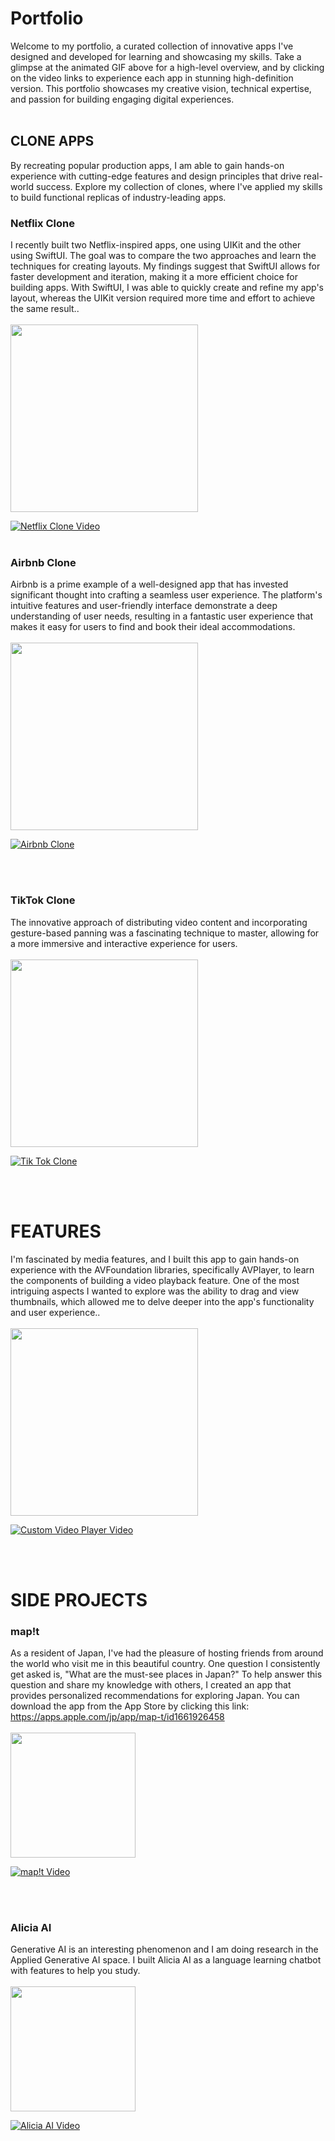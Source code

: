 # Portfolio
Welcome to my portfolio, a curated collection of innovative apps I've designed and developed for learning and showcasing my skills. Take a glimpse at the animated GIF above for a high-level overview, and by clicking on the video links to experience each app in stunning high-definition version. This portfolio showcases my creative vision, technical expertise, and passion for building engaging digital experiences.<br><br>

## CLONE APPS

By recreating popular production apps, I am able to gain hands-on experience with cutting-edge features and design principles that drive real-world success. Explore my collection of clones, where I've applied my skills to build functional replicas of industry-leading apps.

### Netflix Clone
  
I recently built two Netflix-inspired apps, one using UIKit and the other using SwiftUI. The goal was to compare the two approaches and learn the techniques for creating layouts. My findings suggest that SwiftUI allows for faster development and iteration, making it a more efficient choice for building apps. With SwiftUI, I was able to quickly create and refine my app's layout, whereas the UIKit version required more time and effort to achieve the same result..<br><br>
<img src="https://github.com/malach1/portfolio/assets/5972850/f299cc56-ea9e-40e7-952d-9fa27251d480" width=300><br>

[![Netflix Clone Video](https://github.com/malach1/portfolio/assets/5972850/fdd97207-ddd1-4ff9-9432-09e8c4a3f329)]([https://github.com/malach1/portfolio/assets/5972850/fdd97207-ddd1-4ff9-9432-09e8c4a3f329)
<br><br>

### Airbnb Clone
  
Airbnb is a prime example of a well-designed app that has invested significant thought into crafting a seamless user experience. The platform's intuitive features and user-friendly interface demonstrate a deep understanding of user needs, resulting in a fantastic user experience that makes it easy for users to find and book their ideal accommodations.<br><br>
<img src="https://github.com/malach1/portfolio/assets/5972850/7d8d6c06-11aa-4744-a916-a1f28bbbbeaa" width=300><br>



[![Airbnb Clone](https://github.com/malach1/portfolio/assets/5972850/79508260-539c-4019-8630-e6f1d244fcd9)]([https://github.com/malach1/portfolio/assets/5972850/79508260-539c-4019-8630-e6f1d244fcd9)

<br><br>

### TikTok Clone
  
The innovative approach of distributing video content and incorporating gesture-based panning was a fascinating technique to master, allowing for a more immersive and interactive experience for users.<br><br>
<img src="https://github.com/malach1/portfolio/assets/5972850/d48cdcd6-d707-4804-9346-40bf0a29570e" width=300><br>


[![Tik Tok Clone](https://github.com/malach1/portfolio/assets/5972850/f856cfae-ab87-47b9-b7d3-aff856758175)]([https://github.com/malach1/portfolio/assets/5972850/f856cfae-ab87-47b9-b7d3-aff856758175)

<br><br>

# FEATURES

I'm fascinated by media features, and I built this app to gain hands-on experience with the AVFoundation libraries, specifically AVPlayer, to learn the components of building a video playback feature. One of the most intriguing aspects I wanted to explore was the ability to drag and view thumbnails, which allowed me to delve deeper into the app's functionality and user experience..<br><br>
<img src="https://github.com/malach1/portfolio/assets/5972850/e8b89cfb-f5ff-4974-bb2a-cecc5feddaf8" width=300><br>

[![Custom Video Player Video](https://github.com/malach1/portfolio/assets/5972850/2c5d8c35-1934-4b0d-ae4a-50bbbd769835)]([https://github.com/malach1/portfolio/assets/5972850/2c5d8c35-1934-4b0d-ae4a-50bbbd769835)

<br><br>

# SIDE PROJECTS

### map!t
  
As a resident of Japan, I've had the pleasure of hosting friends from around the world who visit me in this beautiful country. One question I consistently get asked is, "What are the must-see places in Japan?" To help answer this question and share my knowledge with others, I created an app that provides personalized recommendations for exploring Japan. You can download the app from the App Store by clicking this link: <a href="https://apps.apple.com/jp/app/map-t/id1661926458">https://apps.apple.com/jp/app/map-t/id1661926458</a><br><br>
<img src="https://github.com/malach1/portfolio/assets/5972850/f5f7d4bc-132a-4a7b-bd96-41643a2d9e23" width=200>

[![map!t Video](https://github.com/malach1/portfolio/assets/5972850/dd7b4aa5-7515-4b36-b29c-bdf44f8459c9)]([https://github.com/malach1/portfolio/assets/5972850/dd7b4aa5-7515-4b36-b29c-bdf44f8459c9)

<br><br>

### Alicia AI
  
Generative AI is an interesting phenomenon and I am doing research in the Applied Generative AI space.  I built Alicia AI as a language learning chatbot with features to help you study.<br><br>
<img src="https://github.com/malach1/portfolio/assets/5972850/a05728c2-0c24-4a3e-a0b9-aa1110b10b31" width=200><br>

[![Alicia AI Video](https://github.com/malach1/portfolio/assets/5972850/f9b00883-7130-46d5-9792-d3885935132a)]([https://github.com/malach1/portfolio/assets/5972850/f9b00883-7130-46d5-9792-d3885935132a)
